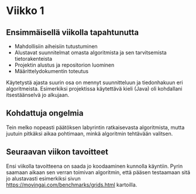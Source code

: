 # **Viikko 1**

## **Ensimmäisellä viikolla tapahtunutta**

- Mahdollisiin aiheisiin tutustuminen
- Alustavat suunnitelmat omasta algoritmista ja sen tarvitsemista tietorakenteista
- Projektin alustus ja repositorion luominen
- Määrittelydokumentin toteutus

Käytetystä ajasta suurin osa on mennyt suunnitteluun ja tiedonhakuun eri algoritmeista. Esimerkiksi projektissa käytettävä kieli (Java) oli kohdallani itsestäänselvä jo alkujaan.

## **Kohdattuja ongelmia**

Tein melko nopeasti päätöksen labyrintin ratkaisevasta algoritmista, mutta juutuin pitkäksi aikaa pohtimaan, minkä algoritmin tehtävään valitsen.

## **Seuraavan viikon tavoitteet**

Ensi viikolla tavoitteena on saada jo koodaaminen kunnolla käyntiin. Pyrin saamaan aikaan sen verran toimivan algoritmin, että pääsen testaamaan sitä jo alustavasti esimerkiksi sivun https://movingai.com/benchmarks/grids.html kartoilla.
